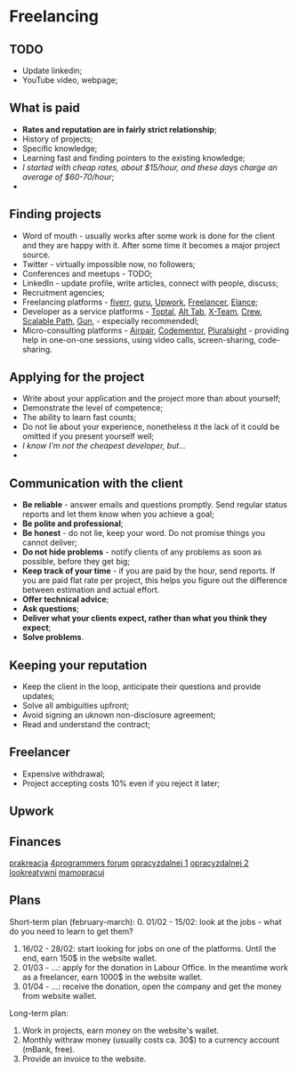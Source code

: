 # Freelancing

## TODO
* Update linkedin;
* YouTube video, webpage;

## What is paid
* **Rates and reputation are in fairly strict relationship**;
* History of projects;
* Specific knowledge;
* Learning fast and finding pointers to the existing knowledge;
* *I started with cheap rates, about $15/hour, and these days charge an average of $60-70/hour*;
* 

## Finding projects
* Word of mouth - usually works after some work is done for the client and they are happy with it. After some time it becomes a major project source.
* Twitter - virtually impossible now, no followers;
* Conferences and meetups - TODO;
* LinkedIn - update profile, write articles, connect with people, discuss;
* Recruitment agencies;
* Freelancing platforms - [fiverr](https://www.fiverr.com/), [guru](https://www.guru.com/), [Upwork](https://www.upwork.com/), [Freelancer](https://www.freelancer.com/), [Elance](https://www.upwork.com/);
* Developer as a service platforms - [Toptal](https://www.toptal.com/), [Alt Tab](), [X-Team](https://x-team.com/), [Crew](), [Scalable Path](https://www.scalablepath.com), [Gun](https://www.gun.io/), []() - especially recommendedl;
* Micro-consulting platforms - [Airpair](https://www.airpair.com/), [Codementor](https://www.codementor.io/), [Pluralsight](https://www.pluralsight.com/) - providing help in one-on-one sessions, using video calls, screen-sharing, code-sharing.

## Applying for the project
* Write about your application and the project more than about yourself;
* Demonstrate the level of competence;
* The ability to learn fast counts;
* Do not lie about your experience, nonetheless it the lack of it could be omitted if you present yourself well;
* *I know I'm not the cheapest developer, but...*
* 

## Communication with the client
* **Be reliable** - answer emails and questions promptly. Send regular status reports and let them know when you achieve a goal;
* **Be polite and professional**;
* **Be honest** - do not lie, keep your word. Do not promise things you cannot deliver;
* **Do not hide problems** - notify clients of any problems as soon as possible, before they get big;
* **Keep track of your time** - if you are paid by the hour, send reports. If you are paid flat rate per project, this helps you figure out the difference between estimation and actual effort.
* **Offer technical advice**;
* **Ask questions**;
* **Deliver what your clients expect, rather than what you think they expect**;
* **Solve problems**.

## Keeping your reputation
* Keep the client in the loop, anticipate their questions and provide updates;
* Solve all ambiguities upfront;
* Avoid signing an uknown non-disclosure agreement;
* Read and understand the contract;

## Freelancer
* Expensive withdrawal;
* Project accepting costs 10% even if you reject it later;

## Upwork

## Finances
[prakreacja](https://prakreacja.pl/freelancer-dzialalnosc/)
[4programmers forum](https://4programmers.net/Forum/Off-Topic/284627-upwork_rozliczenie_bez_dg?page=1)
[opracyzdalnej 1](http://opracyzdalnej.pl/4-najwieksze-finansowe-bledy-freelancerow/)
[opracyzdalnej 2](http://opracyzdalnej.pl/jak-rozliczyc-prace-zdalna-i-zabezpieczyc-swoje-wynagrodzenie-2/)
[lookreatywni](http://lookreatywni.pl/prawo-dla-freelancera/rozliczenia-podatkowe-freelancerow/)
[mamopracuj](https://mamopracuj.pl/freelancer-bez-dzialalnosci-jak-mozesz-sie-rozliczyc/)

## Plans
Short-term plan (february-march):
0. 01/02 - 15/02: look at the jobs - what do you need to learn to get them?
1. 16/02 - 28/02: start looking for jobs on one of the platforms. Until the end, earn 150$ in the website wallet.
2. 01/03 - ...: apply for the donation in Labour Office. In the meantime work as a freelancer, earn 1000$ in the website wallet.
3. 01/04 - ...: receive the donation, open the company and get the money from website wallet.

Long-term plan:
1. Work in projects, earn money on the website's wallet.
2. Monthly withraw money (usually costs ca. 30$) to a currency account (mBank, free).
3. Provide an invoice to the website.
